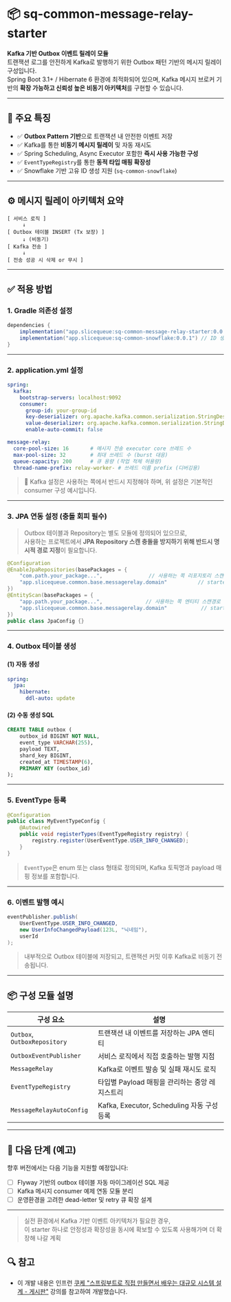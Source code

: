 
# 📦 sq-common-message-relay-starter

**Kafka 기반 Outbox 이벤트 릴레이 모듈**  
트랜잭션 로그를 안전하게 Kafka로 발행하기 위한 Outbox 패턴 기반의 메시지 릴레이 구성입니다.  
Spring Boot 3.1+ / Hibernate 6 환경에 최적화되어 있으며, Kafka 메시지 브로커 기반의 **확장 가능하고 신뢰성 높은 비동기 아키텍처**를 구현할 수 있습니다.

---

## 📌 주요 특징

- ✅ **Outbox Pattern 기반**으로 트랜잭션 내 안전한 이벤트 저장
- ✅ Kafka를 통한 **비동기 메시지 릴레이** 및 자동 재시도
- ✅ Spring Scheduling, Async Executor 포함한 **즉시 사용 가능한 구성**
- ✅ `EventTypeRegistry`를 통한 **동적 타입 매핑 확장성**
- ✅ Snowflake 기반 고유 ID 생성 지원 (`sq-common-snowflake`)

---

## ⚙️ 메시지 릴레이 아키텍처 요약

```text
[ 서비스 로직 ]
     ↓
[ Outbox 테이블 INSERT (Tx 보장) ]
     ↓ (비동기)
[ Kafka 전송 ]
     ↓
[ 전송 성공 시 삭제 or 무시 ]
```

---

## ✅ 적용 방법

### 1. Gradle 의존성 설정

```groovy
dependencies {
    implementation("app.slicequeue:sq-common-message-relay-starter:0.0.3")
    implementation("app.slicequeue:sq-common-snowflake:0.0.1") // ID 생성기 (필수)
}
```

---

### 2. application.yml 설정

```yaml
spring:
  kafka:
    bootstrap-servers: localhost:9092
    consumer:
      group-id: your-group-id
      key-deserializer: org.apache.kafka.common.serialization.StringDeserializer
      value-deserializer: org.apache.kafka.common.serialization.StringDeserializer
      enable-auto-commit: false

message-relay:
  core-pool-size: 16       # 메시지 전송 executor core 쓰레드 수
  max-pool-size: 32        # 최대 쓰레드 수 (burst 대응)
  queue-capacity: 200      # 큐 용량 (작업 적체 허용량)
  thread-name-prefix: relay-worker- # 쓰레드 이름 prefix (디버깅용)
```

> 📌 Kafka 설정은 사용하는 쪽에서 반드시 지정해야 하며, 위 설정은 기본적인 consumer 구성 예시입니다.

---

### 3. JPA 연동 설정 (충돌 회피 필수)

> Outbox 테이블과 Repository는 별도 모듈에 정의되어 있으므로,  
> 사용하는 프로젝트에서 **JPA Repository 스캔 충돌을 방지하기 위해 반드시 명시적 경로 지정**이 필요합니다.

```java
@Configuration
@EnableJpaRepositories(basePackages = {
    "com.path.your_package...",               // 사용하는 쪽 리포지토리 스캔 정보
    "app.slicequeue.common.base.messagerelay.domain"          // starter Repository
})
@EntityScan(basePackages = {
    "app.path.your_package...",              // 사용하는 쪽 엔티티 스캔경로
    "app.slicequeue.common.base.messagerelay.domain"           // starter Entity
})
public class JpaConfig {}
```

---

### 4. Outbox 테이블 생성

#### (1) 자동 생성

```yaml
spring:
  jpa:
    hibernate:
      ddl-auto: update
```

#### (2) 수동 생성 SQL

```sql
CREATE TABLE outbox (
    outbox_id BIGINT NOT NULL,
    event_type VARCHAR(255),
    payload TEXT,
    shard_key BIGINT,
    created_at TIMESTAMP(6),
    PRIMARY KEY (outbox_id)
);
```

---

### 5. EventType 등록

```java
@Configuration
public class MyEventTypeConfig {
    @Autowired
    public void registerTypes(EventTypeRegistry registry) {
        registry.register(UserEventType.USER_INFO_CHANGED);
    }
}
```

> `EventType`은 enum 또는 class 형태로 정의되며, Kafka 토픽명과 payload 매핑 정보를 포함합니다.

---

### 6. 이벤트 발행 예시

```java
eventPublisher.publish(
    UserEventType.USER_INFO_CHANGED,
    new UserInfoChangedPayload(123L, "닉네임"),
    userId
);
```

> 내부적으로 Outbox 테이블에 저장되고, 트랜잭션 커밋 이후 Kafka로 비동기 전송됩니다.

---

## 📦 구성 모듈 설명

| 구성 요소 | 설명 |
|-----------|------|
| `Outbox`, `OutboxRepository` | 트랜잭션 내 이벤트를 저장하는 JPA 엔티티 |
| `OutboxEventPublisher` | 서비스 로직에서 직접 호출하는 발행 지점 |
| `MessageRelay` | Kafka로 이벤트 발송 및 실패 재시도 로직 |
| `EventTypeRegistry` | 타입별 Payload 매핑을 관리하는 중앙 레지스트리 |
| `MessageRelayAutoConfig` | Kafka, Executor, Scheduling 자동 구성 등록 |

---

## 📍 다음 단계 (예고)

향후 버전에서는 다음 기능을 지원할 예정입니다:

- [ ] Flyway 기반의 outbox 테이블 자동 마이그레이션 SQL 제공
- [ ] Kafka 메시지 consumer 예제 연동 모듈 분리
- [ ] 운영환경을 고려한 dead-letter 및 retry 큐 확장 설계

---

> 실전 환경에서 Kafka 기반 이벤트 아키텍처가 필요한 경우,  
> 이 starter 하나로 안정성과 확장성을 동시에 확보할 수 있도록 사용해가며 더 확장해 나갈 계획

## 🔍 참고 
- 이 개발 내용은 인프런 [쿠케 "스프링부트로 직접 만들면서 배우는 대규모 시스템 설계 - 게시판"](https://www.inflearn.com/course/%EC%8A%A4%ED%94%84%EB%A7%81%EB%B6%80%ED%8A%B8%EB%A1%9C-%EB%8C%80%EA%B7%9C%EB%AA%A8-%EC%8B%9C%EC%8A%A4%ED%85%9C%EC%84%A4%EA%B3%84-%EA%B2%8C%EC%8B%9C%ED%8C%90) 강의를 참고하여 개발했습니다.


